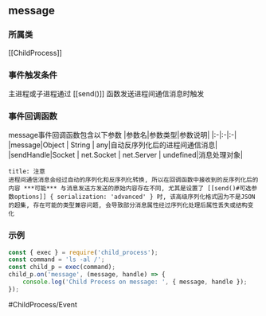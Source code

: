 ## message
### 所属类
[[ChildProcess]]

### 事件触发条件
主进程或子进程通过 [[send()]] 函数发送进程间通信消息时触发

### 事件回调函数
message事件回调函数包含以下参数
|参数名|参数类型|参数说明|
|:-|:-|:-|
|message|Object \| String \| any|自动反序列化后的进程间通信消息|
|sendHandle|Socket \| net.Socket \| net.Server \| undefined|消息处理对象|

```ad-warning
title: 注意
进程间通信消息会经过自动的序列化和反序列化转换, 所以在回调函数中接收到的反序列化后的内容 ***可能*** 与消息发送方发送的原始内容存在不同, 尤其是设置了 [[send()#可选参数options]] { serialization: 'advanced' } 时, 该高级序列化格式因为不是JSON的超集, 存在可能的类型兼容问题, 会导致部分消息属性经过序列化处理后属性丢失或结构变化
```

### 示例
```javascript
const { exec } = require('child_process');
const command = 'ls -al /';
const child_p = exec(command);
child_p.on('message', (message, handle) => {
    console.log('Child Process on message: ', { message, handle });
});
```

#ChildProcess/Event 